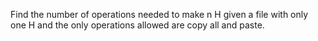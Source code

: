 Find the number of operations needed to make n H given a file with only one H and the only operations allowed are copy all and paste.
